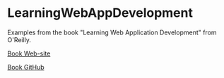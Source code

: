 # LearningWebAppDevelopment

Examples from the book "Learning Web Application Development" from O'Reilly.

[Book Web-site](http://learningwebappdev.com/)

[Вook GitHub](https://github.com/semmypurewal/LearningWebAppDev)
